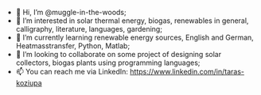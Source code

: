 - 👋 Hi, I’m @muggle-in-the-woods;
- 👀 I’m interested in solar thermal energy, biogas, renewables in general, calligraphy, literature, languages, gardening;
- 🌱 I’m currently learning renewable energy sources, English and German, Heatmasstransfer, Python, Matlab;
- 💞️ I’m looking to collaborate on some project of designing solar collectors, biogas plants using programming languages;
- 📫 You can reach me via LinkedIn: https://www.linkedin.com/in/taras-koziupa

<!---
muggle-in-the-woods/muggle-in-the-woods is a ✨ special ✨ repository because its `README.md` (this file) appears on your GitHub profile.
You can click the Preview link to take a look at your changes.
--->

